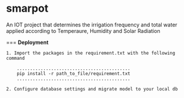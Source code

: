 # smarpot
An IOT project that determines the irrigation frequency and total water applied according to Temperaure, Humidity and Solar Radiation

===
**Deployment**

    1. Import the packages in the requirement.txt with the following command 
	
	    ...........................................
		pip install -r path_to_file/requirement.txt
		...........................................
		
	2. Configure database settings and migrate model to your local db
	